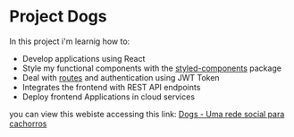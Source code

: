 # Project Dogs

In this project i'm learnig how to:
- Develop applications using React
- Style my functional components with the [styled-components](https://styled-components.com/) package
- Deal with [routes](https://reactrouter.com/) and authentication using JWT Token
- Integrates the frontend with REST API endpoints
- Deploy frontend Applications in cloud services

you can view this webiste accessing this link: [Dogs - Uma rede social para cachorros](https://dogs.julianbarbosa.dev/)
